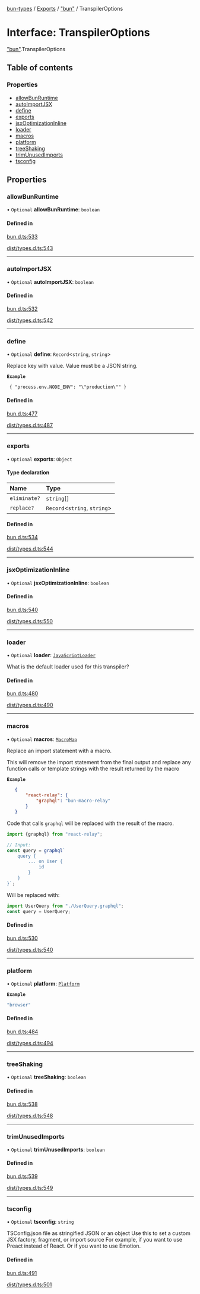[bun-types](../README.md) / [Exports](../modules.md) / ["bun"](../modules/bun_.md) / TranspilerOptions

# Interface: TranspilerOptions

["bun"](../modules/bun_.md).TranspilerOptions

## Table of contents

### Properties

- [allowBunRuntime](bun_.TranspilerOptions.md#allowbunruntime)
- [autoImportJSX](bun_.TranspilerOptions.md#autoimportjsx)
- [define](bun_.TranspilerOptions.md#define)
- [exports](bun_.TranspilerOptions.md#exports)
- [jsxOptimizationInline](bun_.TranspilerOptions.md#jsxoptimizationinline)
- [loader](bun_.TranspilerOptions.md#loader)
- [macros](bun_.TranspilerOptions.md#macros)
- [platform](bun_.TranspilerOptions.md#platform)
- [treeShaking](bun_.TranspilerOptions.md#treeshaking)
- [trimUnusedImports](bun_.TranspilerOptions.md#trimunusedimports)
- [tsconfig](bun_.TranspilerOptions.md#tsconfig)

## Properties

### allowBunRuntime

• `Optional` **allowBunRuntime**: `boolean`

#### Defined in

[bun.d.ts:533](https://github.com/valgaze/bun-types/blob/5e53f27/bun.d.ts#L533)

[dist/types.d.ts:543](https://github.com/valgaze/bun-types/blob/5e53f27/dist/types.d.ts#L543)

___

### autoImportJSX

• `Optional` **autoImportJSX**: `boolean`

#### Defined in

[bun.d.ts:532](https://github.com/valgaze/bun-types/blob/5e53f27/bun.d.ts#L532)

[dist/types.d.ts:542](https://github.com/valgaze/bun-types/blob/5e53f27/dist/types.d.ts#L542)

___

### define

• `Optional` **define**: `Record`<`string`, `string`\>

Replace key with value. Value must be a JSON string.

**`Example`**

```
 { "process.env.NODE_ENV": "\"production\"" }
```

#### Defined in

[bun.d.ts:477](https://github.com/valgaze/bun-types/blob/5e53f27/bun.d.ts#L477)

[dist/types.d.ts:487](https://github.com/valgaze/bun-types/blob/5e53f27/dist/types.d.ts#L487)

___

### exports

• `Optional` **exports**: `Object`

#### Type declaration

| Name | Type |
| :------ | :------ |
| `eliminate?` | `string`[] |
| `replace?` | `Record`<`string`, `string`\> |

#### Defined in

[bun.d.ts:534](https://github.com/valgaze/bun-types/blob/5e53f27/bun.d.ts#L534)

[dist/types.d.ts:544](https://github.com/valgaze/bun-types/blob/5e53f27/dist/types.d.ts#L544)

___

### jsxOptimizationInline

• `Optional` **jsxOptimizationInline**: `boolean`

#### Defined in

[bun.d.ts:540](https://github.com/valgaze/bun-types/blob/5e53f27/bun.d.ts#L540)

[dist/types.d.ts:550](https://github.com/valgaze/bun-types/blob/5e53f27/dist/types.d.ts#L550)

___

### loader

• `Optional` **loader**: [`JavaScriptLoader`](../modules/bun_.md#javascriptloader)

What is the default loader used for this transpiler?

#### Defined in

[bun.d.ts:480](https://github.com/valgaze/bun-types/blob/5e53f27/bun.d.ts#L480)

[dist/types.d.ts:490](https://github.com/valgaze/bun-types/blob/5e53f27/dist/types.d.ts#L490)

___

### macros

• `Optional` **macros**: [`MacroMap`](../modules/bun_.md#macromap)

Replace an import statement with a macro.

   This will remove the import statement from the final output
   and replace any function calls or template strings with the result returned by the macro

**`Example`**

```json
   {
       "react-relay": {
           "graphql": "bun-macro-relay"
       }
   }
   ```

   Code that calls `graphql` will be replaced with the result of the macro.

   ```js
   import {graphql} from "react-relay";

   // Input:
   const query = graphql`
       query {
           ... on User {
               id
           }
       }
   }`;
   ```

   Will be replaced with:

   ```js
   import UserQuery from "./UserQuery.graphql";
   const query = UserQuery;
   ```

#### Defined in

[bun.d.ts:530](https://github.com/valgaze/bun-types/blob/5e53f27/bun.d.ts#L530)

[dist/types.d.ts:540](https://github.com/valgaze/bun-types/blob/5e53f27/dist/types.d.ts#L540)

___

### platform

• `Optional` **platform**: [`Platform`](../modules/bun_.md#platform)

**`Example`**

```ts
"browser"
```

#### Defined in

[bun.d.ts:484](https://github.com/valgaze/bun-types/blob/5e53f27/bun.d.ts#L484)

[dist/types.d.ts:494](https://github.com/valgaze/bun-types/blob/5e53f27/dist/types.d.ts#L494)

___

### treeShaking

• `Optional` **treeShaking**: `boolean`

#### Defined in

[bun.d.ts:538](https://github.com/valgaze/bun-types/blob/5e53f27/bun.d.ts#L538)

[dist/types.d.ts:548](https://github.com/valgaze/bun-types/blob/5e53f27/dist/types.d.ts#L548)

___

### trimUnusedImports

• `Optional` **trimUnusedImports**: `boolean`

#### Defined in

[bun.d.ts:539](https://github.com/valgaze/bun-types/blob/5e53f27/bun.d.ts#L539)

[dist/types.d.ts:549](https://github.com/valgaze/bun-types/blob/5e53f27/dist/types.d.ts#L549)

___

### tsconfig

• `Optional` **tsconfig**: `string`

TSConfig.json file as stringified JSON or an object
 Use this to set a custom JSX factory, fragment, or import source
 For example, if you want to use Preact instead of React. Or if you want to use Emotion.

#### Defined in

[bun.d.ts:491](https://github.com/valgaze/bun-types/blob/5e53f27/bun.d.ts#L491)

[dist/types.d.ts:501](https://github.com/valgaze/bun-types/blob/5e53f27/dist/types.d.ts#L501)
